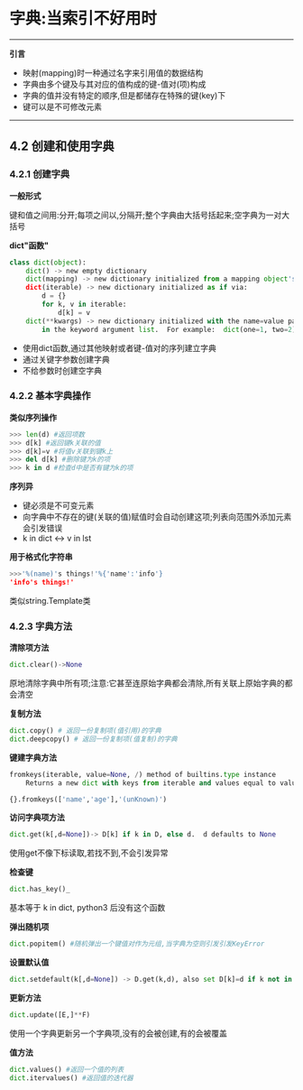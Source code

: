 # 字典:当索引不好用时

---

**引言**

- 映射(mapping)时一种通过名字来引用值的数据结构
- 字典由多个键及与其对应的值构成的键-值对(项)构成
- 字典的值并没有特定的顺序,但是都储存在特殊的键(key)下
- 键可以是不可修改元素

---

## 4.2 创建和使用字典

### 4.2.1 创建字典

**一般形式**

键和值之间用:分开;每项之间以,分隔开;整个字典由大括号括起来;空字典为一对大括号

**dict"函数"**

```python
class dict(object):
    dict() -> new empty dictionary
    dict(mapping) -> new dictionary initialized from a mapping object's (key, value) pairs
    dict(iterable) -> new dictionary initialized as if via:
        d = {}
        for k, v in iterable:
            d[k] = v
    dict(**kwargs) -> new dictionary initialized with the name=value pairs
        in the keyword argument list.  For example:  dict(one=1, two=2)
 ```

- 使用dict函数,通过其他映射或者键-值对的序列建立字典
- 通过关键字参数创建字典
- 不给参数时创建空字典

### 4.2.2 基本字典操作

**类似序列操作**

```python
>>> len(d) #返回项数
>>> d[k] #返回键k关联的值
>>> d[k]=v #将值v关联到键k上
>>> del d[k] #删除键为k的项
>>> k in d #检查d中是否有键为k的项
```

**序列异**

- 键必须是不可变元素
- 向字典中不存在的键(关联的值)赋值时会自动创建这项;列表向范围外添加元素会引发错误
- k in dict <-> v in lst

**用于格式化字符串**

```python
>>>'%(name)'s things!'%{'name':'info'}
'info's things!'
```

类似string.Template类

### 4.2.3 字典方法

**清除项方法**

```python
dict.clear()->None
```

原地清除字典中所有项;注意:它甚至连原始字典都会清除,所有关联上原始字典的都会清空

**复制方法**

```python
dict.copy() # 返回一份复制项(值引用)的字典
dict.deepcopy() # 返回一份复制项(值复制)的字典
```

**键建字典方法**

```python
fromkeys(iterable, value=None, /) method of builtins.type instance
    Returns a new dict with keys from iterable and values equal to value

{}.fromkeys(['name','age'],'(unKnown)')
```

**访问字典项方法**

```python
dict.get(k[,d=None])-> D[k] if k in D, else d.  d defaults to None
```
使用get不像下标读取,若找不到,不会引发异常

**检查键**

```python
dict.has_key()_
```
基本等于 k in dict, python3 后没有这个函数

**弹出随机项**

```python
dict.popitem() #随机弹出一个键值对作为元组,当字典为空则引发引发KeyError
```

**设置默认值**

```python
dict.setdefault(k[,d=None]) -> D.get(k,d), also set D[k]=d if k not in D
```

**更新方法**

```python
dict.update([E,]**F)
```

使用一个字典更新另一个字典项,没有的会被创建,有的会被覆盖

**值方法**

```python
dict.values() #返回一个值的列表
dict.itervalues() #返回值的迭代器
```
